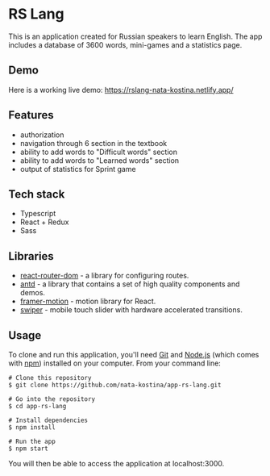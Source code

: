 # RS Lang
This is an application created for Russian speakers to learn English. The app includes a database of 3600 words, mini-games and a statistics page.

## Demo
Here is a working live demo: https://rslang-nata-kostina.netlify.app/

## Features

 - authorization
 - navigation through 6 section in the textbook
 - ability to add words to "Difficult words" section
 - ability to add words to "Learned words" section
 - output of statistics for Sprint game
 
 
## Tech stack

 - Typescript
 - React + Redux
 - Sass

## Libraries

 - [react-router-dom](https://reactrouter.com/en/v6.3.0/getting-started/overview) - a library for configuring routes.
 - [antd](https://ant.design/) - a library that contains a set of high quality components and demos.
 - [framer-motion](https://www.framer.com/motion/) - motion library for React.
 - [swiper](https://swiperjs.com/react) - mobile touch slider with hardware accelerated transitions.

## Usage
To clone and run this application, you'll need [Git](https://git-scm.com/) and [Node.js](https://nodejs.org/en/download/) (which comes with [npm](http://npmjs.com/)) installed on your computer. From your command line:
```
# Clone this repository
$ git clone https://github.com/nata-kostina/app-rs-lang.git

# Go into the repository
$ cd app-rs-lang

# Install dependencies
$ npm install

# Run the app
$ npm start
```
You will then be able to access the application at localhost:3000.